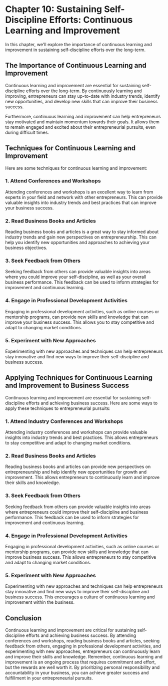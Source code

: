 Chapter 10: Sustaining Self-Discipline Efforts: Continuous Learning and Improvement
===================================================================================

In this chapter, we'll explore the importance of continuous learning and improvement in sustaining self-discipline efforts over the long-term.

The Importance of Continuous Learning and Improvement
-----------------------------------------------------

Continuous learning and improvement are essential for sustaining self-discipline efforts over the long-term. By continuously learning and improving, entrepreneurs can stay up-to-date with industry trends, identify new opportunities, and develop new skills that can improve their business success.

Furthermore, continuous learning and improvement can help entrepreneurs stay motivated and maintain momentum towards their goals. It allows them to remain engaged and excited about their entrepreneurial pursuits, even during difficult times.

Techniques for Continuous Learning and Improvement
--------------------------------------------------

Here are some techniques for continuous learning and improvement:

### 1. Attend Conferences and Workshops

Attending conferences and workshops is an excellent way to learn from experts in your field and network with other entrepreneurs. This can provide valuable insights into industry trends and best practices that can improve your business success.

### 2. Read Business Books and Articles

Reading business books and articles is a great way to stay informed about industry trends and gain new perspectives on entrepreneurship. This can help you identify new opportunities and approaches to achieving your business objectives.

### 3. Seek Feedback from Others

Seeking feedback from others can provide valuable insights into areas where you could improve your self-discipline, as well as your overall business performance. This feedback can be used to inform strategies for improvement and continuous learning.

### 4. Engage in Professional Development Activities

Engaging in professional development activities, such as online courses or mentorship programs, can provide new skills and knowledge that can improve your business success. This allows you to stay competitive and adapt to changing market conditions.

### 5. Experiment with New Approaches

Experimenting with new approaches and techniques can help entrepreneurs stay innovative and find new ways to improve their self-discipline and business success.

Applying Techniques for Continuous Learning and Improvement to Business Success
-------------------------------------------------------------------------------

Continuous learning and improvement are essential for sustaining self-discipline efforts and achieving business success. Here are some ways to apply these techniques to entrepreneurial pursuits:

### 1. Attend Industry Conferences and Workshops

Attending industry conferences and workshops can provide valuable insights into industry trends and best practices. This allows entrepreneurs to stay competitive and adapt to changing market conditions.

### 2. Read Business Books and Articles

Reading business books and articles can provide new perspectives on entrepreneurship and help identify new opportunities for growth and improvement. This allows entrepreneurs to continuously learn and improve their skills and knowledge.

### 3. Seek Feedback from Others

Seeking feedback from others can provide valuable insights into areas where entrepreneurs could improve their self-discipline and business performance. This feedback can be used to inform strategies for improvement and continuous learning.

### 4. Engage in Professional Development Activities

Engaging in professional development activities, such as online courses or mentorship programs, can provide new skills and knowledge that can improve business success. This allows entrepreneurs to stay competitive and adapt to changing market conditions.

### 5. Experiment with New Approaches

Experimenting with new approaches and techniques can help entrepreneurs stay innovative and find new ways to improve their self-discipline and business success. This encourages a culture of continuous learning and improvement within the business.

Conclusion
----------

Continuous learning and improvement are critical for sustaining self-discipline efforts and achieving business success. By attending conferences and workshops, reading business books and articles, seeking feedback from others, engaging in professional development activities, and experimenting with new approaches, entrepreneurs can continuously learn and improve their skills and knowledge. Remember, continuous learning and improvement is an ongoing process that requires commitment and effort, but the rewards are well worth it. By prioritizing personal responsibility and accountability in your business, you can achieve greater success and fulfillment in your entrepreneurial pursuits.
